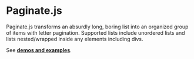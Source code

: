 <h1>Paginate.js</h1>

<p>Paginate.js transforms an absurdly long, boring list into an organized group of items with letter pagination. Supported lists include unordered lists and lists nested/wrapped inside any elements including divs.</p>

<p>See <strong><a href="http://www.freddielore.com/labs/paginate-js/">demos and examples</a></strong>.</p>
